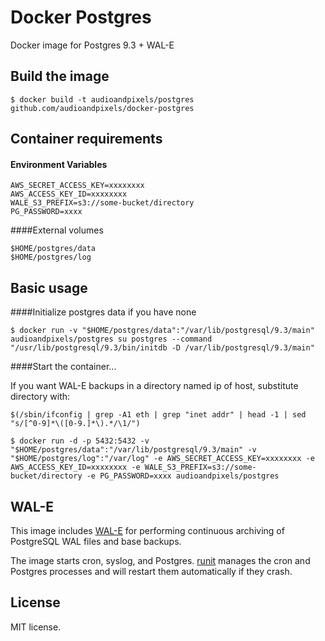 # Docker Postgres

Docker image for Postgres 9.3 + WAL-E

## Build the image
```shell
$ docker build -t audioandpixels/postgres github.com/audioandpixels/docker-postgres
```

## Container requirements

#### Environment Variables
```
AWS_SECRET_ACCESS_KEY=xxxxxxxx
AWS_ACCESS_KEY_ID=xxxxxxxx
WALE_S3_PREFIX=s3://some-bucket/directory
PG_PASSWORD=xxxx
```

####External volumes
```
$HOME/postgres/data
$HOME/postgres/log
```

## Basic usage

####Initialize postgres data if you have none
```shell
$ docker run -v "$HOME/postgres/data":"/var/lib/postgresql/9.3/main" audioandpixels/postgres su postgres --command "/usr/lib/postgresql/9.3/bin/initdb -D /var/lib/postgresql/9.3/main"
```

####Start the container...

If you want WAL-E backups in a directory named ip of host, substitute directory with:
```shell
$(/sbin/ifconfig | grep -A1 eth | grep "inet addr" | head -1 | sed "s/[^0-9]*\([0-9.]*\).*/\1/")
```

```shell
$ docker run -d -p 5432:5432 -v "$HOME/postgres/data":"/var/lib/postgresql/9.3/main" -v "$HOME/postgres/log":"/var/log" -e AWS_SECRET_ACCESS_KEY=xxxxxxxx -e AWS_ACCESS_KEY_ID=xxxxxxxx -e WALE_S3_PREFIX=s3://some-bucket/directory -e PG_PASSWORD=xxxx audioandpixels/postgres
```

## WAL-E

This image includes [WAL-E][wal-e] for performing continuous archiving of PostgreSQL WAL files and base backups.

The image starts cron, syslog, and Postgres. [runit][runit] manages the cron and Postgres processes and will restart them automatically if they crash.

## License

MIT license.

[wal-e]:  https://github.com/wal-e/wal-e
[runit]:  http://smarden.org/runit/
